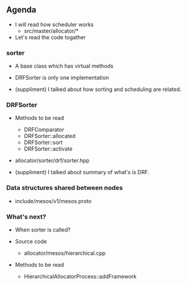 
## Agenda

* I will read how scheduler works
	* src/master/allocator/*
* Let's read the code togather

### sorter

* A base class which has virtual methods
* DRFSorter is only one implementation

* (suppliment) I talked about how sorting and scheduling are related.

### DRFSorter

* Methods to be read
	* DRFComparator
	* DRFSorter::allocated
	* DRFSorter::sort
	* DRFSorter::activate

* allocator/sorter/drf/sorter.hpp

* (suppliment) I talked about summary of what's is DRF.

### Data structures shared between nodes

* include/mesos/v1/mesos.proto 

### What's next?

* When sorter is called?

* Source code
	* allocator/mesos/hierarchical.cpp

* Methods to be read
	* HierarchicalAllocatorProcess::addFramework
